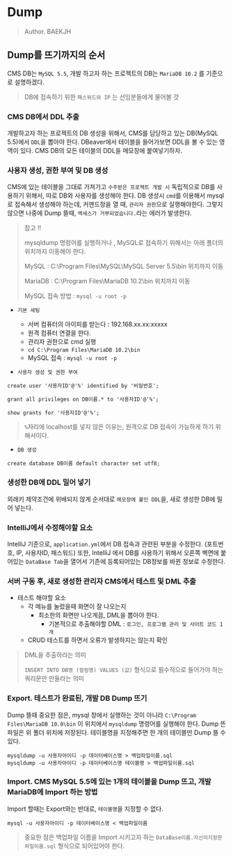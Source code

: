 # Dump

> Author. BAEKJH

## Dump를 뜨기까지의 순서

CMS DB는 `MySQL 5.5`, 개발 하고자 하는 프로젝트의 DB는 `MariaDB 10.2` 를 기준으로 설명하겠다. 

> DB에 접속하기 위한 `패스워드와 IP` 는 선임분들에게 물어볼 것

### CMS DB에서 DDL 추출

개발하고자 하는 프로젝트의 DB 생성을 위해서, CMS를 담당하고 있는 DB(MySQL 5.5)에서 `DDL`을 뽑아야 한다. DBeaver에서 테이블을 들어가보면 DDL을 볼 수 있는 영역이 있다. CMS DB의 모든 테이블의 DDL을 메모장에 붙여넣기하자. 

### 사용자 생성, 권한 부여 및 DB 생성 

CMS에 있는 테이블을 그대로 가져가고 `수주받은 프로젝트 개발 시` 독립적으로 DB를 사용하기 위해서, 따로 DB와 사용자를 생성해야 한다. DB 생성시 `cmd`를 이용해서 mysql로 접속해서 생성해야 하는데, 커맨드창을 열 때, `관리자 권한`으로 실행해야한다. 그렇지 않으면 나중에 Dump 뜰때, `엑세스가 거부되었습니다.`라는 에러가 발생한다.

> 참고 !! 
> 
> mysqldump 명령어를 실행하거나 , MySQL로 접속하기 위해서는 아래 폴더의 위치까지 이동해야 한다.
>
> MySQL : C:\Program Files\MySQL\MySQL Server 5.5\bin 위치까지 이동
>
> MariaDB : C:\Program Files\MariaDB 10.2\bin 위치까지 이동
>
> MySQL 접속 방법 : `mysql -u root -p`

- `기본 세팅`
    - 서버 컴퓨터의 아이피를 받는다 : 192.168.xx.xx:xxxxx
    - 원격 컴퓨터 연결을 한다.
    - 관리자 권한으로 cmd 실행
    - `cd C:\Program Files\MariaDB 10.2\bin`
    - MySQL 접속 : `mysql -u root -p`

- `사용자 생성 및 권한 부여`

```mysql
create user '사용자ID'@'%' identified by '비밀번호';

grant all privileges on DB이름.* to '사용자ID'@'%';

show grants for '사용자ID'@'%';
```

> `%`자리에 localhost를 넣지 않은 이유는, 원격으로 DB 접속이 가능하게 하기 위해서이다.

- `DB 생성`

```mysql
create database DB이름 default character set utf8;
```

### 생성한 DB에 DDL 밀어 넣기

외래키 제약조건에 위배되지 않게 순서대로 `메모장에 붙인 DDL`을, 새로 생성한 DB에 밀어 넣는다.

### IntelliJ에서 수정해야할 요소

IntelliJ 기준으로, `application.yml`에서 DB 접속과 관련된 부분을 수정한다. (포트번호, IP, 사용자ID, 패스워드) 또한, IntelliJ 에서 DB를 사용하기 위해서 오른쪽 벽면에 붙어있는 `DataBase Tab`을 열어서 기존에 등록되어있는 DB정보를 바뀐 정보로 수정한다.

### 서버 구동 후, 새로 생성한 관리자 CMS에서 테스트 및 DML 추출

- 테스트 해야할 요소
    - 각 메뉴를 눌렀을때 화면이 잘 나오는지
        - 최소한의 화면만 나오게끔, DML을 뽑아야 한다.
            - 기본적으로 추출해야할 DML : `로그인, 프로그램 관리 및 사이트 코드 1개`
    - CRUD 테스트를 하면서 오류가 발생하지는 않는지 확인

> DML을 추출하라는 의미
>
> `INSERT INTO DB명 (컬럼명) VALUES (값)` 형식으로 필수적으로 들어가야 하는 쿼리문만 만들라는 의미 

### Export. 테스트가 완료된, 개발 DB Dump 뜨기 

Dump 뜰때 중요한 점은, mysql 창에서 실행하는 것이 아니라 `C:\Program Files\MariaDB 10.0\bin` 이 위치에서 `mysqldump` 명령어를 실행해야 한다. Dump 뜬 파일은 위 폴더 위치에 저장된다. 테이블명을 지정해주면 한 개의 테이블만 Dump 뜰 수 있다.

```
mysqldump -u 사용자아이디 -p 데이터베이스명 > 백업파일이름.sql
mysqldump -u 사용자아이디 -p 데이터베이스명 테이블명 > 백업파일이름.sql
```

### Import. CMS MySQL 5.5에 있는 1개의 테이블을 Dump 뜨고, 개발 MariaDB에 Import 하는 방법

Import 할때는 Export와는 반대로, `테이블명`을 지정할 수 없다.

```
mysql -u 사용자아이디 -p 데이터베이스명 < 백업파일이름
```

> 중요한 점은 백업파일 이름을 Import 시키고자 하는 `DataBase이름.자신이지정한파일이름.sql` 형식으로 되어있어야 한다.

